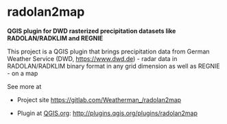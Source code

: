 # radolan2map
**QGIS plugin for DWD rasterized precipitation datasets like RADOLAN/RADKLIM and REGNIE**

This project is a QGIS plugin that brings precipitation data from German Weather Service (DWD, https://www.dwd.de) - radar data in RADOLAN/RADKLIM binary format in any grid dimension as well as REGNIE - on a map

See more at 
* Project site https://gitlab.com/Weatherman_/radolan2map

* Plugin at [QGIS.org](https://qgis.org): http://plugins.qgis.org/plugins/radolan2map

